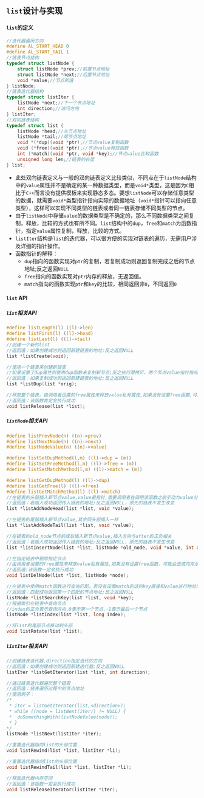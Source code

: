 ## `list`设计与实现

#### `list`的定义

```c
//迭代器遍历方向
#define AL_START_HEAD 0
#define AL_START_TAIL 1
//链表节点结构
typedef struct listNode {
    struct listNode *prev;//前置节点地址
    struct listNode *next;//后置节点地址
    void *value;//节点的值
} listNode;
//链表迭代器结构
typedef struct listIter {
    listNode *next;//下一个节点地址
    int direction;//访问方向
} listIter;
//双向链表结构
typedef struct list {
    listNode *head;//头节点地址
    listNode *tail;//尾节点地址
    void *(*dup)(void *ptr);//节点value复制函数
    void (*free)(void *ptr);//节点value释放函数
    int (*match)(void *ptr, void *key);//节点value比较函数
    unsigned long len;//链表的长度
} list;
```

- 此处双向链表定义与一般的双向链表定义比较类似，不同点在于`listNode`结构中的`value`属性并不是确定的某一种数据类型，而是`void*`类型，这是因为`C`相比于`C++`而言没有提供模板来实现静态多态。要想`listNode`可以存储任意类型的数据，就需要`void*`类型指针指向实际的数据地址（`void*`指针可以指向任意类型），这样可以实现不同类型的链表或者同一链表存储不同类型的节点。
- 由于`listNode`中存储`value`的数据类型是不确定的，那么不同数据类型之间复制，释放，比较的方式也有所不同。`list`结构中的`dup`，`free`和`match`为函数指针，指定`value`属性复制，释放，比较的方式。
- `listIter`结构是`list`的迭代器，可以很方便的实现对链表的遍历，无需用户涉及详细的指针操作。
- 函数指针的解释：
  - `dup`指向的函数实现对`ptr`的复制，若复制成功则返回复制完成之后的节点地址;反之返回`NULL`
  - `free`指向的函数实现对`ptr`内存的释放，无返回值。
  - `match`指向的函数实现`ptr`和`key`的比较，相同返回非`0`，不同返回`0`

#### `list` API

##### `list`相关API

```c
#define listLength(l) ((l)->len)
#define listFirst(l) ((l)->head)
#define listLast(l) ((l)->tail)
//创建一个新的list
//返回值：如果创建成功则返回新建链表的地址;反之返回NULL
list *listCreate(void);

//使用一个链表来创建新链表
//如果设置了dup属性则使用dup函数来复制新节点;反之执行潜拷贝，两个节点value指针指向同一块内存
//返回值：如果复制成功则返回新建链表的地址;反之返回NULL
list *listDup(list *orig);

//释放整个链表，由调用者设置的free属性来释放value私有属性,如果没有设置free函数,可能会造成内存泄漏
//返回值：该函数肯定会执行成功
void listRelease(list *list);
```

##### `listNode`相关API

```c
#define listPrevNode(n) ((n)->prev)
#define listNextNode(n) ((n)->next)
#define listNodeValue(n) ((n)->value)

#define listSetDupMethod(l,m) ((l)->dup = (m))
#define listSetFreeMethod(l,m) ((l)->free = (m))
#define listSetMatchMethod(l,m) ((l)->match = (m))

#define listGetDupMethod(l) ((l)->dup)
#define listGetFree(l) ((l)->free)
#define listGetMatchMethod(l) ((l)->match)
//在链表的头部插入新节点value,value是指针,需要调用者在调用该函数之前手动为value分配内存
//返回值：若插入成功返回传入链表的地址;反之返回NULL，原先的链表不发生改变
list *listAddNodeHead(list *list, void *value);

//在链表的尾部插入新节点value,其余同头部插入一样
list *listAddNodeTail(list *list, void *value);

//在链表的old_node节点前或后插入新节点value,插入方向与after的正负相关
//返回值：若插入成功返回传入链表的地址;反之返回NULL，原先的链表不发生改变
list *listInsertNode(list *list, listNode *old_node, void *value, int after);

//在指定链表中删除指定节点
//由调用者设置的free属性来释放value私有属性,如果没有设置free函数，可能会造成内存泄漏
//返回值:该函数一定会执行成功
void listDelNode(list *list, listNode *node);

//在链表中使用match函数进行查询匹配，若没有设置match的话则key直接和value进行地址匹配
//返回值：匹配成功返回第一个匹配的节点地址;反之返回NULL
listNode *listSearchKey(list *list, void *key);
//根据索引在链表中查询节点
//index的正负表示查询方向,0表示第一个节点,-1表示最后一个节点
listNode *listIndex(list *list, long index);

//将list的尾部节点移动到头部
void listRotate(list *list);
```

##### `listIter`相关API

```c
//创建链表迭代器,direction指定迭代的方向
//返回值：如果创建成功则返回新建迭代器;反之返回NULL
listIter *listGetIterator(list *list, int direction);

//通过链表迭代器遍历整个链表
//返回值：链表遍历过程中的节点地址
//使用例子：
/*
 * iter = listGetIterator(list,<direction>);
 * while ((node = listNext(iter)) != NULL) {
 * 	doSomethingWith(listNodeValue(node));
 * }
*/
listNode *listNext(listIter *iter);

//重置迭代器指向list的头部位置
void listRewind(list *list, listIter *li);

//重置迭代器指向list的头部位置
void listRewindTail(list *list, listIter *li);

//释放迭代器内存空间
//返回值：该函数一定会执行成功
void listReleaseIterator(listIter *iter);
```

